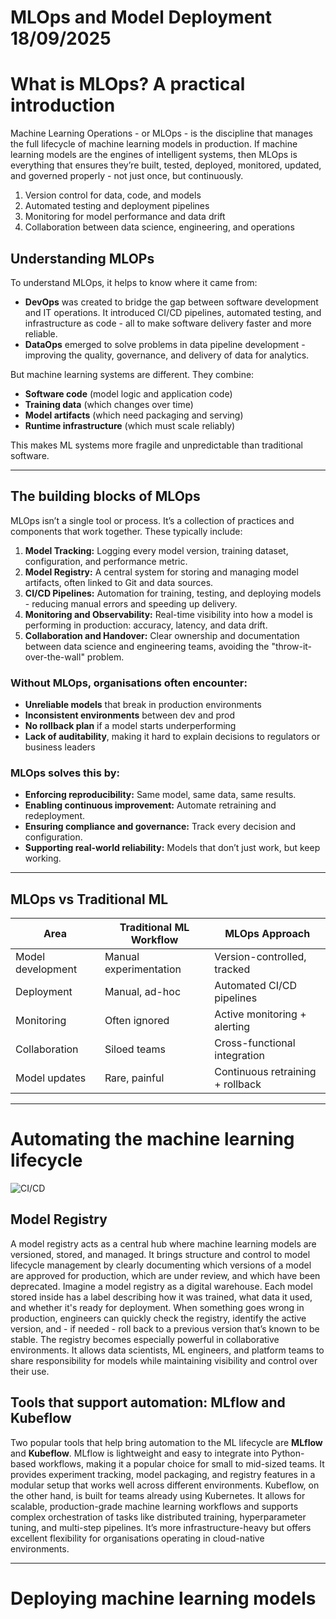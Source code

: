# MLOps and Model Deployment 18/09/2025

# What is MLOps? A practical introduction

Machine Learning Operations - or MLOps - is the discipline that manages the full lifecycle of machine learning models in production. If machine learning models are the engines of intelligent systems, then MLOps is everything that ensures they’re built, tested, deployed, monitored, updated, and governed properly - not just once, but continuously.

1. Version control for data, code, and models
2. Automated testing and deployment pipelines
3. Monitoring for model performance and data drift
4. Collaboration between data science, engineering, and operations

## Understanding MLOPs

To understand MLOps, it helps to know where it came from:

- **DevOps** was created to bridge the gap between software development and IT operations. It introduced CI/CD pipelines, automated testing, and infrastructure as code - all to make software delivery faster and more reliable.
- **DataOps** emerged to solve problems in data pipeline development - improving the quality, governance, and delivery of data for analytics.

But machine learning systems are different. They combine:

- **Software code** (model logic and application code)
- **Training data** (which changes over time)
- **Model artifacts** (which need packaging and serving)
- **Runtime infrastructure** (which must scale reliably)

This makes ML systems more fragile and unpredictable than traditional software.

---

## The building blocks of MLOps

MLOps isn’t a single tool or process. It’s a collection of practices and components that work together. These typically include:

1. **Model Tracking:** Logging every model version, training dataset, configuration, and performance metric.
2. **Model Registry:** A central system for storing and managing model artifacts, often linked to Git and data sources.
3. **CI/CD Pipelines:** Automation for training, testing, and deploying models - reducing manual errors and speeding up delivery.
4. **Monitoring and Observability:** Real-time visibility into how a model is performing in production: accuracy, latency, and data drift.
5. **Collaboration and Handover:** Clear ownership and documentation between data science and engineering teams, avoiding the "throw-it-over-the-wall" problem.

### Without MLOps, organisations often encounter:

- **Unreliable models** that break in production environments
- **Inconsistent environments** between dev and prod
- **No rollback plan** if a model starts underperforming
- **Lack of auditability**, making it hard to explain decisions to regulators or business leaders

### MLOps solves this by:

- **Enforcing reproducibility:** Same model, same data, same results.
- **Enabling continuous improvement:** Automate retraining and redeployment.
- **Ensuring compliance and governance:** Track every decision and configuration.
- **Supporting real-world reliability:** Models that don’t just work, but keep working.

---

## MLOps vs Traditional ML

| **Area**          | **Traditional ML Workflow** | **MLOps Approach**                      |
|--------------------|-----------------------------|------------------------------------------|
| Model development | Manual experimentation      | Version-controlled, tracked              |
| Deployment        | Manual, ad-hoc              | Automated CI/CD pipelines                |
| Monitoring        | Often ignored               | Active monitoring + alerting             |
| Collaboration     | Siloed teams                | Cross-functional integration             |
| Model updates     | Rare, painful               | Continuous retraining + rollback         |

---

# Automating the machine learning lifecycle

![CI/CD](https://substackcdn.com/image/fetch/$s_!dgbK!,f_auto,q_auto:good,fl_progressive:steep/https%3A%2F%2Fsubstack-post-media.s3.amazonaws.com%2Fpublic%2Fimages%2F1f968b06-e00e-4e5e-8c8e-17150bea1054_3777x2859.png)

## Model Registry 

A model registry acts as a central hub where machine learning models are versioned, stored, and managed. It brings structure and control to model lifecycle management by clearly documenting which versions of a model are approved for production, which are under review, and which have been deprecated. Imagine a model registry as a digital warehouse. Each model stored inside has a label describing how it was trained, what data it used, and whether it's ready for deployment. When something goes wrong in production, engineers can quickly check the registry, identify the active version, and - if needed - roll back to a previous version that’s known to be stable. The registry becomes especially powerful in collaborative environments. It allows data scientists, ML engineers, and platform teams to share responsibility for models while maintaining visibility and control over their use.

## Tools that support automation: MLflow and Kubeflow

Two popular tools that help bring automation to the ML lifecycle are **MLflow** and **Kubeflow**. MLflow is lightweight and easy to integrate into Python-based workflows, making it a popular choice for small to mid-sized teams. It provides experiment tracking, model packaging, and registry features in a modular setup that works well across different environments. Kubeflow, on the other hand, is built for teams already using Kubernetes. It allows for scalable, production-grade machine learning workflows and supports complex orchestration of tasks like distributed training, hyperparameter tuning, and multi-step pipelines. It’s more infrastructure-heavy but offers excellent flexibility for organisations operating in cloud-native environments.

---

# Deploying machine learning models











